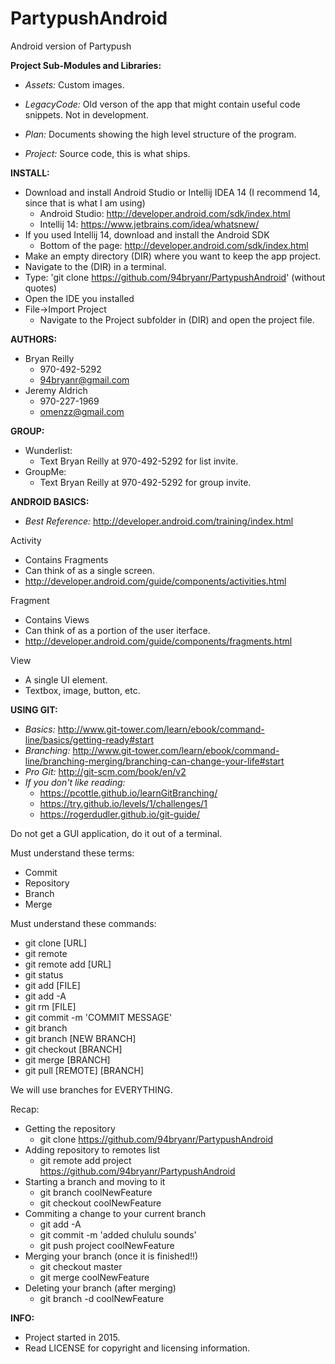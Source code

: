 # PartypushAndroid
Android version of Partypush

**Project Sub-Modules and Libraries:**

- _Assets:_ Custom images.
  
- _LegacyCode:_ Old verson of the app that might contain useful code snippets. Not in development.
  
- _Plan:_ Documents showing the high level structure of the program.
  
- _Project:_ Source code, this is what ships.
  

**INSTALL:**
- Download and install Android Studio or Intellij IDEA 14 (I recommend 14, since that is what I am using)
  - Android Studio: http://developer.android.com/sdk/index.html
  - Intellij 14: https://www.jetbrains.com/idea/whatsnew/
- If you used Intellij 14, download and install the Android SDK
  - Bottom of the page: http://developer.android.com/sdk/index.html
- Make an empty directory (DIR) where you want to keep the app project.
- Navigate to the (DIR) in a terminal.
- Type: 'git clone https://github.com/94bryanr/PartypushAndroid' (without quotes)
- Open the IDE you installed
- File->Import Project
  - Navigate to the Project subfolder in (DIR) and open the project file.

**AUTHORS:**
- Bryan Reilly
  - 970-492-5292
  - 94bryanr@gmail.com
- Jeremy Aldrich
  - 970-227-1969
  - omenzz@gmail.com

**GROUP:**
- Wunderlist:
  - Text Bryan Reilly at 970-492-5292 for list invite.
- GroupMe:
  - Text Bryan Reilly at 970-492-5292 for group invite.

**ANDROID BASICS:**
- _Best Reference:_ http://developer.android.com/training/index.html

Activity
- Contains Fragments
- Can think of as a single screen.
- http://developer.android.com/guide/components/activities.html

Fragment
- Contains Views
- Can think of as a portion of the user iterface.
- http://developer.android.com/guide/components/fragments.html

View
- A single UI element.
- Textbox, image, button, etc.

**USING GIT:**
- _Basics:_ http://www.git-tower.com/learn/ebook/command-line/basics/getting-ready#start
- _Branching:_ http://www.git-tower.com/learn/ebook/command-line/branching-merging/branching-can-change-your-life#start
- _Pro Git:_ http://git-scm.com/book/en/v2
- _If you don't like reading:_ 
  - https://pcottle.github.io/learnGitBranching/
  - https://try.github.io/levels/1/challenges/1
  - https://rogerdudler.github.io/git-guide/

Do not get a GUI application, do it out of a terminal.

Must understand these terms:
- Commit
- Repository
- Branch
- Merge

Must understand these commands:
- git clone [URL]
- git remote
- git remote add [URL]
- git status
- git add [FILE]
- git add -A
- git rm [FILE]
- git commit -m 'COMMIT MESSAGE'
- git branch
- git branch [NEW BRANCH]
- git checkout [BRANCH]
- git merge [BRANCH]
- git pull [REMOTE] [BRANCH]

We will use branches for EVERYTHING.

Recap:
- Getting the repository
  - git clone https://github.com/94bryanr/PartypushAndroid
- Adding repository to remotes list
  - git remote add project https://github.com/94bryanr/PartypushAndroid
- Starting a branch and moving to it
  - git branch coolNewFeature
  - git checkout coolNewFeature
- Commiting a change to your current branch
  - git add -A
  - git commit -m 'added chululu sounds'
  - git push project coolNewFeature
- Merging your branch (once it is finished!!)
  - git checkout master
  - git merge coolNewFeature
- Deleting your branch (after merging)
  - git branch -d coolNewFeature


**INFO:**
- Project started in 2015.
- Read LICENSE for copyright and licensing information.
